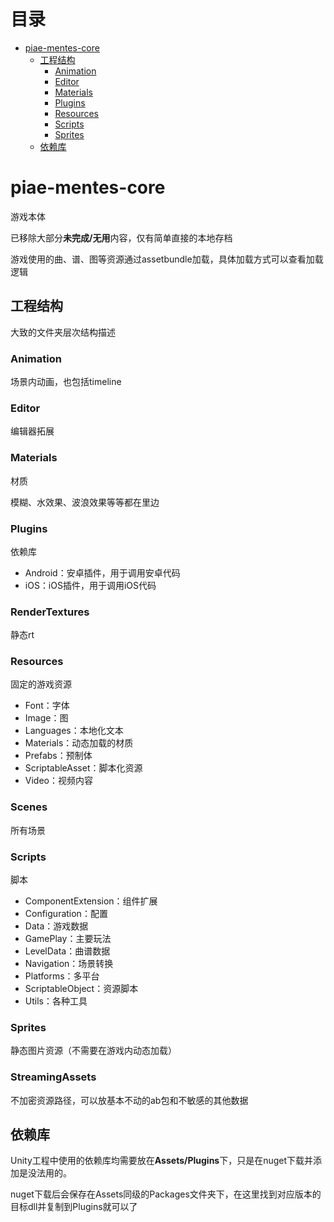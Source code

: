 # 目录

- [piae-mentes-core](#piae-mentes-core)
  - [工程结构](#工程结构)
    - [Animation](#Animation)
    - [Editor](#Editor)
    - [Materials](#Materials)
    - [Plugins](#Plugins)
    - [Resources](#resources)
    - [Scripts](#scriptes)
    - [Sprites](#Sprites)
  - [依赖库](#依赖库)



# piae-mentes-core

游戏本体

已移除大部分**未完成/无用**内容，仅有简单直接的本地存档

游戏使用的曲、谱、图等资源通过assetbundle加载，具体加载方式可以查看加载逻辑



## 工程结构

大致的文件夹层次结构描述

### Animation

场景内动画，也包括timeline

### Editor

编辑器拓展

### Materials

材质

模糊、水效果、波浪效果等等都在里边

### Plugins

依赖库

- Android：安卓插件，用于调用安卓代码
- iOS：iOS插件，用于调用iOS代码

### RenderTextures

静态rt

### Resources

固定的游戏资源

- Font：字体
- Image：图
- Languages：本地化文本
- Materials：动态加载的材质
- Prefabs：预制体
- ScriptableAsset：脚本化资源
- Video：视频内容

### Scenes

所有场景

### Scripts

脚本

- ComponentExtension：组件扩展
- Configuration：配置
- Data：游戏数据
- GamePlay：主要玩法
- LevelData：曲谱数据
- Navigation：场景转换
- Platforms：多平台
- ScriptableObject：资源脚本
- Utils：各种工具

### Sprites

静态图片资源（不需要在游戏内动态加载）

### StreamingAssets

不加密资源路径，可以放基本不动的ab包和不敏感的其他数据



## 依赖库

Unity工程中使用的依赖库均需要放在**Assets/Plugins**下，只是在nuget下载并添加是没法用的。

nuget下载后会保存在Assets同级的Packages文件夹下，在这里找到对应版本的目标dll并复制到Plugins就可以了
